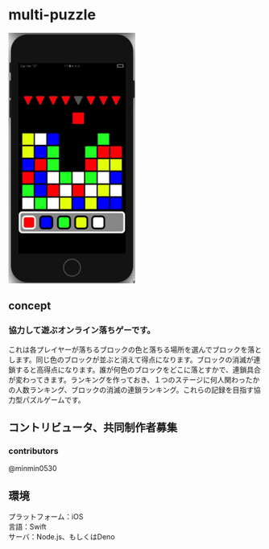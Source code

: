# multi-puzzle
<img src="Cooperation.png" width="50%">  
  

## concept
### 協力して遊ぶオンライン落ちゲーです。
これは各プレイヤーが落ちるブロックの色と落ちる場所を選んでブロックを落とします。同じ色のブロックが並ぶと消えて得点になります。ブロックの消滅が連鎖すると高得点になります。誰が何色のブロックをどこに落とすかで、連鎖具合が変わってきます。ランキングを作っておき、１つのステージに何人関わったかの人数ランキング、ブロックの消滅の連鎖ランキング。これらの記録を目指す協力型パズルゲームです。  

## コントリビュータ、共同制作者募集
### contributors
@minmin0530

## 環境
プラットフォーム：iOS  
言語：Swift  
サーバ：Node.js、もしくはDeno
